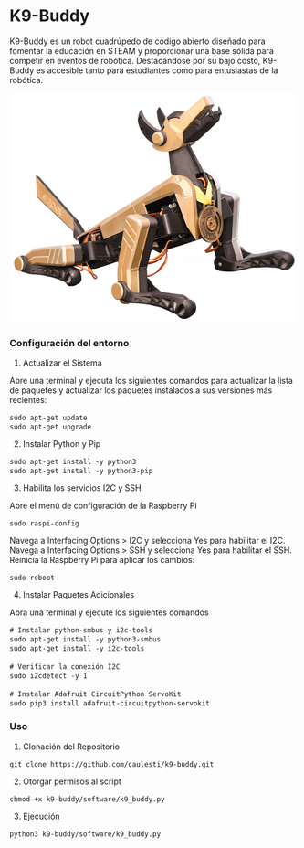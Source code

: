 # K9-Buddy
K9-Buddy es un robot cuadrúpedo de código abierto diseñado para fomentar la educación en STEAM y proporcionar una base sólida para competir en eventos de robótica. Destacándose por su bajo costo, K9-Buddy es accesible tanto para estudiantes como para entusiastas de la robótica. 
<p align="center">
  <img src="images/1.png" alt="K9-Buddy" width="500"/>
</p>

### Configuración del entorno
1. Actualizar el Sistema
   
Abre una terminal y ejecuta los siguientes comandos para actualizar la lista de paquetes y actualizar los paquetes instalados a sus versiones más recientes:
```
sudo apt-get update
sudo apt-get upgrade
```
2. Instalar Python y Pip 
```
sudo apt-get install -y python3
sudo apt-get install -y python3-pip
```
3. Habilita los servicios I2C y SSH
   
Abre el menú de configuración de la Raspberry Pi
```
sudo raspi-config
```
Navega a Interfacing Options > I2C y selecciona Yes para habilitar el I2C.
Navega a Interfacing Options > SSH y selecciona Yes para habilitar el SSH.
Reinicia la Raspberry Pi para aplicar los cambios:
```
sudo reboot
```
4. Instalar Paquetes Adicionales
   
Abra una terminal y ejecute los siguientes comandos
```
# Instalar python-smbus y i2c-tools
sudo apt-get install -y python3-smbus
sudo apt-get install -y i2c-tools

# Verificar la conexión I2C
sudo i2cdetect -y 1

# Instalar Adafruit CircuitPython ServoKit
sudo pip3 install adafruit-circuitpython-servokit
```

### Uso
1. Clonación del Repositorio
```
git clone https://github.com/caulesti/k9-buddy.git
```
2. Otorgar permisos al script
```
chmod +x k9-buddy/software/k9_buddy.py
```
3. Ejecución
```
python3 k9-buddy/software/k9_buddy.py
```
